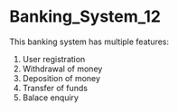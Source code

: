# Banking_System_12

This banking system has multiple features:

1. User registration
2. Withdrawal of money
3. Deposition of money
4. Transfer of funds
5. Balace enquiry
